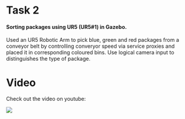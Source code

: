 # Task 2

#### Sorting packages using UR5 (UR5#1) in Gazebo.

Used an UR5 Robotic Arm to pick blue, green and red packages from a conveyor belt by controlling converyor speed via service proxies and placed it in corresponding coloured bins. Use logical camera input to distinguishes the type of package.

# Video

Check out the video on youtube:

[![](https://i.imgur.com/BQYjJLb.png)](https://www.youtube.com/watch?v=Fqsfb82him0 "eYRC_VB_task_3")